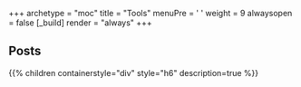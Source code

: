 +++ 
archetype = "moc" 
title = "Tools" 
menuPre = '<i class="fa-fw fas fa-screwdriver-wrench"></i> '
weight = 9
alwaysopen = false
[_build]
  render = "always"
+++

## Posts

{{% children containerstyle="div" style="h6" description=true %}}


